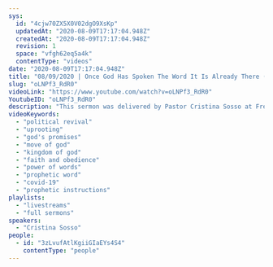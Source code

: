 ```yaml
---
sys:
  id: "4cjw70ZX5X0V02dgO9XsKp"
  updatedAt: "2020-08-09T17:17:04.948Z"
  createdAt: "2020-08-09T17:17:04.948Z"
  revision: 1
  space: "vfgh62eq5a4k"
  contentType: "videos"
date: "2020-08-09T17:17:04.948Z"
title: "08/09/2020 | Once God Has Spoken The Word It Is Already There (Pastor Cristina Sosso)"
slug: "oLNPf3_RdR0"
videoLink: "https://www.youtube.com/watch?v=oLNPf3_RdR0"
YoutubeID: "oLNPf3_RdR0"
description: "This sermon was delivered by Pastor Cristina Sosso at Freedom Fellowship Church International on August 09, 2020."
videoKeywords:
  - "political revival"
  - "uprooting"
  - "god's promises"
  - "move of god"
  - "kingdom of god"
  - "faith and obedience"
  - "power of words"
  - "prophetic word"
  - "covid-19"
  - "prophetic instructions"
playlists:
  - "livestreams"
  - "full sermons"
speakers:
  - "Cristina Sosso"
people:
  - id: "3zLvufAtlKgiiGIaEYs4S4"
    contentType: "people"
---
```

